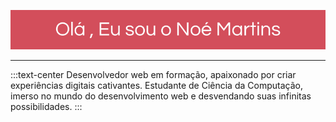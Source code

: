 ![Logo](https://github.com/noe-martins/noe-martins/blob/main/Title_github.png)
<hr>
:::text-center
Desenvolvedor web em formação, apaixonado por criar experiências digitais cativantes. Estudante de Ciência da Computação, imerso no mundo do desenvolvimento web e desvendando suas infinitas possibilidades.
:::
<!--
**noe-martins/noe-martins** is a ✨ _special_ ✨ repository because its `README.md` (this file) appears on your GitHub profile.

Here are some ideas to get you started:

- 🔭 I’m currently working on ...
- 🌱 I’m currently learning ...
- 👯 I’m looking to collaborate on ...
- 🤔 I’m looking for help with ...
- 💬 Ask me about ...
- 📫 How to reach me: ...
- 😄 Pronouns: ...
- ⚡ Fun fact: ...
-->
